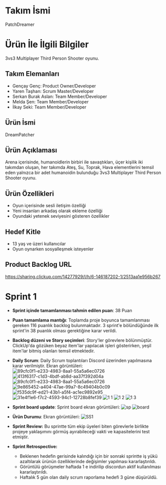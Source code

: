 # **Takım İsmi**
PatchDreamer

# Ürün İle İlgili Bilgiler
3vs3 Multiplayer Third Person Shooter oyunu.

## Takım Elemanları
- Gençay Genç: Product Owner/Developer
- Yaren Taşhan: Scrum Master/Developer
- Serkan Burak Aslan: Team Member/Developer
- Melda Şen: Team Member/Developer
- İlkay Seki: Team Member/Developer

## Ürün İsmi
DreamPatcher

## Ürün Açıklaması
Arena içerisinde, humanoidlerin birbiri ile savaştıkları, üçer kişilik iki takımdan oluşan, her takımda Ateş, Su, Toprak, Hava elementlerini temsil eden yalnızca bir
adet humanoidin bulunduğu 3vs3 Multiplayer Third Person Shooter oyunu.

## Ürün Özellikleri
- Oyun içerisinde sesli iletişim özelliği
- Yeni insanları arkadaş olarak ekleme özelliği
- Oyundaki yetenek seviyesini gösteren özellikler

## Hedef Kitle
- 13 yaş ve üzeri kullanıcılar
- Oyun oynarken sosyalleşmek isteyenler

## Product Backlog URL
https://sharing.clickup.com/14277929/l/h/6-146187202-1/2513aa1e956b267

# Sprint 1

- **Sprint içinde tamamlanması tahmin edilen puan**: 38 Puan

- **Puan tamamlama mantığı**: Toplamda proje boyunca tamamlanması gereken 116 puanlık backlog bulunmaktadır. 3 sprint'e bölündüğünde ilk sprint'in 38 puanlık olması 
gerektiğine karar verildi.

- **Backlog düzeni ve Story seçimleri**: Story'ler görevlere bölünmüştür. ClickUp'da gözüken beyaz item'lar yapılacak işleri gösterirken, yeşil item'lar bitmiş 
olanları temsil etmektedir.

- **Daily Scrum**: Daily Scrum toplantıları Discord üzerinden yapılmasına karar verilmiştir. Ekran görüntüleri: 
![89cfc0f1-e233-4983-8aa1-55a5a6ec0726](https://user-images.githubusercontent.com/95364332/167495500-d49f1504-5524-433b-8542-7f51f28ed0be.jpg)
![413f6317-c1d3-4bdf-ab8d-aa37f392d04a](https://user-images.githubusercontent.com/95364332/167495543-de3fa25f-d300-45bf-a6be-5e90339f6c97.jpg)
![89cfc0f1-e233-4983-8aa1-55a5a6ec0726](https://user-images.githubusercontent.com/95364332/167495596-520a80bf-ff69-4bbb-914f-7b1ab5b3f170.jpg)
![9e865452-a404-47ae-99a7-8c49404b0c09](https://user-images.githubusercontent.com/95364332/167495608-acaf3794-03fc-49c5-b5f0-67b6f1587dc4.jpg)
![f535dc9f-ed21-43b1-a5f4-ac1ec9892e95](https://user-images.githubusercontent.com/95364332/167495632-9702d292-739f-4d3e-9963-5e4fee9c1bba.jpg)
![31e4f1e6-f7c2-4593-94c1-12728b8fef39](https://user-images.githubusercontent.com/95364332/167495659-e17618b7-1c3c-4789-8da7-aa297e13bfee.jpg)
![1 1](https://user-images.githubusercontent.com/95364332/167487646-1daaa0a2-885b-4893-97e9-a6d9ba224ebf.JPG)
![1 2](https://user-images.githubusercontent.com/95364332/167487649-1ca6f0c6-74ae-4aff-a9b8-ab830d755795.JPG)
![1 3](https://user-images.githubusercontent.com/95364332/167487651-44e682bb-c57e-4f4e-9921-2af1cc98bf92.JPG)

- **Sprint board update**: Sprint board ekran görüntüleri: 
 ![sp](https://user-images.githubusercontent.com/95364332/167490881-de780176-2e8e-423b-a88d-a33f5cb7357e.JPG)
![board](https://user-images.githubusercontent.com/95364332/167490768-66f05434-c7fe-4f10-9aea-cec20e2c48e5.JPG)

- **Ürün Durumu**: Ekran görüntüleri:
  ![SS1](https://user-images.githubusercontent.com/95364332/167489212-ac42f370-9916-4df4-8526-fdc4af3e0dff.JPG)
 
- **Sprint Review:** Bu sprintte tüm ekip üyeleri biten görevlerle birlikte projeye yaklaşımını görmüş ayırabileceği vakti ve kapasitelerini test etmiştir. 

- **Sprint Retrospective:**
  - Beklenen hedefin gerisinde kalındığı için bir sonraki sprintte iş yükü azaltılarak ürünün özelliklerinde değişimler yapılması kararlaştırıldı.
  - Görüntülü görüşmeler haftada 1 e indirilip discordun aktif kullanılması kararlaştırıldı.
  - Haftalık 5 gün olan daily scrum raporlama hedefi 3 güne düşürüldü.

